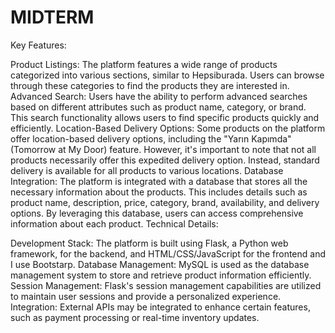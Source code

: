 # MIDTERM
Key Features:

Product Listings: The platform features a wide range of products categorized into various sections, similar to Hepsiburada. Users can browse through these categories to find the products they are interested in.
Advanced Search: Users have the ability to perform advanced searches based on different attributes such as product name, category, or brand. This search functionality allows users to find specific products quickly and efficiently.
Location-Based Delivery Options: Some products on the platform offer location-based delivery options, including the "Yarın Kapımda" (Tomorrow at My Door) feature. However, it's important to note that not all products necessarily offer this expedited delivery option. Instead, standard delivery is available for all products to various locations.
Database Integration: The platform is integrated with a database that stores all the necessary information about the products. This includes details such as product name, description, price, category, brand, availability, and delivery options. By leveraging this database, users can access comprehensive information about each product.
Technical Details:

Development Stack: The platform is built using Flask, a Python web framework, for the backend, and HTML/CSS/JavaScript for the frontend and I use Bootstarp.
Database Management: MySQL is used as the database management system to store and retrieve product information efficiently.
Session Management: Flask's session management capabilities are utilized to maintain user sessions and provide a personalized experience.
Integration: External APIs may be integrated to enhance certain features, such as payment processing or real-time inventory updates.
